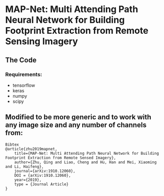 # **MAP-Net: Multi Attending Path Neural Network for Building Footprint Extraction from Remote Sensing Imagery**

## The Code

### Requirements:
* tensorflow
* keras
* numpy
* scipy 


## Modified to be more generic and to work with any image size and any number of channels from:

```
Bibtex
@article{zhu2019mapnet,
    title={MAP-Net: Multi Attending Path Neural Network for Building Footprint Extraction from Remote Sensed Imagery},
    author={Zhu, Qing and Liao, Cheng and Hu, Han and Mei, Xiaoming and Li, Haifeng},
    journal={arXiv:1910.12060},
    DOI = {arXiv:1910.12060},
    year={2019},
    type = {Journal Article}
}
```




